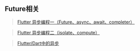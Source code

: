 ## Future相关

> [ Flutter 异步编程一（Future、async、await、completer） ](https://www.jianshu.com/p/b292ee9b08b6) <br/>

> [ Flutter 异步编程二（isolate、compute） ]( https://www.jianshu.com/p/23167755ea51 ) <br/>

> [ Flutter/Dart中的异步]( https://juejin.im/post/5c4875f86fb9a049ff4e78cf ) <br/>

